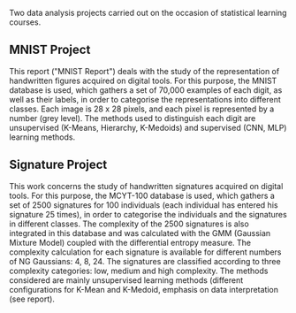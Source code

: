 Two data analysis projects carried out on the occasion of statistical learning courses.

## MNIST Project

This report ("MNIST Report") deals with the study of the representation of handwritten figures acquired on digital tools. For this purpose, the MNIST database is used, which gathers a set of 70,000 examples of each digit, as well as their labels, in order to categorise the representations into different classes. Each image is 28 x 28 pixels, and each pixel is represented by a number (grey level). 
The methods used to distinguish each digit are unsupervised (K-Means, Hierarchy, K-Medoids) and supervised (CNN, MLP) learning methods. 

## Signature Project

This work concerns the study of handwritten signatures acquired on digital tools. For this purpose, the MCYT-100 database is used, which gathers a set of 2500 signatures for 100 individuals (each individual has entered his signature 25 times), in order to categorise the individuals and the signatures in different classes.  The complexity of the 2500 signatures is also integrated in this database and was calculated with the GMM (Gaussian Mixture Model) coupled with the differential entropy measure. The complexity calculation for each signature is available for different numbers of NG Gaussians: 4, 8, 24. 
The signatures are classified according to three complexity categories: low, medium and high complexity. The methods considered are mainly unsupervised learning methods (different configurations for K-Mean and K-Medoid, emphasis on data interpretation (see report).
